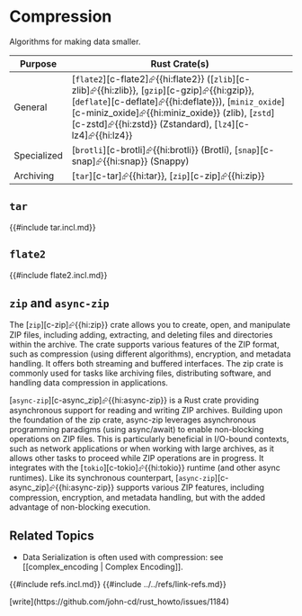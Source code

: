 # Compression

Algorithms for making data smaller.

| Purpose | Rust Crate(s) |
|---|---|
| General | [`flate2`][c-flate2]⮳{{hi:flate2}} ([`zlib`][c-zlib]⮳{{hi:zlib}}, [`gzip`][c-gzip]⮳{{hi:gzip}}, [`deflate`][c-deflate]⮳{{hi:deflate}}), [`miniz_oxide`][c-miniz_oxide]⮳{{hi:miniz_oxide}} (zlib), [`zstd`][c-zstd]⮳{{hi:zstd}} (Zstandard), [`lz4`][c-lz4]⮳{{hi:lz4}} |
| Specialized | [`brotli`][c-brotli]⮳{{hi:brotli}} (Brotli), [`snap`][c-snap]⮳{{hi:snap}} (Snappy) |
| Archiving | [`tar`][c-tar]⮳{{hi:tar}}, [`zip`][c-zip]⮳{{hi:zip}} |

## `tar`

{{#include tar.incl.md}}

## `flate2`

{{#include flate2.incl.md}}

## `zip` and `async-zip`

The [`zip`][c-zip]⮳{{hi:zip}} crate allows you to create, open, and manipulate ZIP files, including adding, extracting, and deleting files and directories within the archive. The crate supports various features of the ZIP format, such as compression (using different algorithms), encryption, and metadata handling. It offers both streaming and buffered interfaces. The zip crate is commonly used for tasks like archiving files, distributing software, and handling data compression in applications.

[`async-zip`][c-async_zip]⮳{{hi:async-zip}} is a Rust crate providing asynchronous support for reading and writing ZIP archives. Building upon the foundation of the zip crate, async-zip leverages asynchronous programming paradigms (using async/await) to enable non-blocking operations on ZIP files. This is particularly beneficial in I/O-bound contexts, such as network applications or when working with large archives, as it allows other tasks to proceed while ZIP operations are in progress. It integrates with the [`tokio`][c-tokio]⮳{{hi:tokio}} runtime (and other async runtimes). Like its synchronous counterpart, [`async-zip`][c-async_zip]⮳{{hi:async-zip}} supports various ZIP features, including compression, encryption, and metadata handling, but with the added advantage of non-blocking execution.

## Related Topics

- Data Serialization is often used with compression: see [[complex_encoding | Complex Encoding]].

{{#include refs.incl.md}}
{{#include ../../refs/link-refs.md}}

<div class="hidden">
[write](https://github.com/john-cd/rust_howto/issues/1184)
</div>

